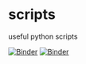 # scripts
useful python scripts

[![Binder](https://mybinder.org/badge_logo.svg)](https://mybinder.org/v2/gh/ssp24/scripts/)
[![Binder](https://mybinder.org/badge_logo.svg)](https://mybinder.org/v2/gh/ssp24/scripts/main?labpath=https%3A%2F%2Fgithub.com%2Fssp24%2Fscripts%2Fblob%2Fmain%2FWordcloud.ipynb)
